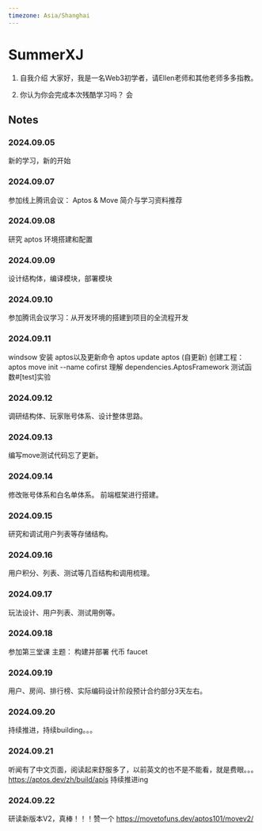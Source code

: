 ```yaml
---
timezone: Asia/Shanghai
---
```



# SummerXJ

1. 自我介绍
大家好，我是一名Web3初学者，请Ellen老师和其他老师多多指教。

2. 你认为你会完成本次残酷学习吗？
会

## Notes

<!-- Content_START -->

### 2024.09.05

新的学习，新的开始

### 2024.09.07
参加线上腾讯会议： Aptos & Move 简介与学习资料推荐

### 2024.09.08
研究 aptos 环境搭建和配置

### 2024.09.09
设计结构体，编译模块，部署模块

### 2024.09.10
参加腾讯会议学习：从开发环境的搭建到项目的全流程开发

### 2024.09.11
windsow 安装 aptos以及更新命令
aptos update aptos (自更新)
创建工程：
aptos move init --name cofirst
理解 dependencies.AptosFramework
测试函数#[test]实验

### 2024.09.12
调研结构体、玩家账号体系、设计整体思路。

### 2024.09.13
编写move测试代码忘了更新。

### 2024.09.14
修改账号体系和白名单体系。
前端框架进行搭建。

### 2024.09.15
研究和调试用户列表等存储结构。

### 2024.09.16
用户积分、列表、测试等几百结构和调用梳理。

### 2024.09.17
玩法设计、用户列表、测试用例等。

### 2024.09.18
参加第三堂课 主题： 构建并部署 代币 faucet

### 2024.09.19
用户、房间、排行榜、实际编码设计阶段预计合约部分3天左右。

### 2024.09.20
持续推进，持续building。。。

### 2024.09.21
听闻有了中文页面，阅读起来舒服多了，以前英文的也不是不能看，就是费眼。。。
https://aptos.dev/zh/build/apis
持续推进ing

### 2024.09.22
研读新版本V2，真棒！！！赞一个
https://movetofuns.dev/aptos101/movev2/

<!-- Content_END -->
